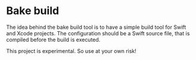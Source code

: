# Bake build

The idea behind the bake build tool is to have a simple build tool for Swift and Xcode projects.
The configuration should be a Swift source file, that is compiled before the build is executed.

This project is experimental. So use at your own risk!
